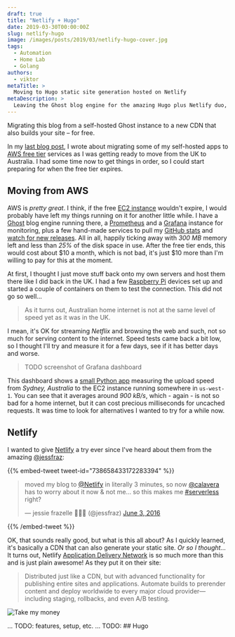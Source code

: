 ```yaml
---
draft: true
title: "Netlify + Hugo"
date: 2019-03-30T00:00:00Z
slug: netlify-hugo
image: /images/posts/2019/03/netlify-hugo-cover.jpg
tags:
  - Automation
  - Home Lab
  - Golang
authors:
  - viktor
metaTitle: >
  Moving to Hugo static site generation hosted on Netlify
metaDescription: >
  Leaving the Ghost blog engine for the amazing Hugo plus Netlify duo, or: static site generators FTW! 
---
```


Migrating this blog from a self-hosted Ghost instance to a new CDN that also builds your site &ndash; for free.

<!--more-->

In my [last blog post](https://blog.viktoradam.net/2018/08/30/moving-home/), I wrote about migrating some of my self-hosted apps to [AWS free tier](https://aws.amazon.com/free/) services as I was getting ready to move from the UK to Australia. I had some time now to get things in order, so I could start preparing for when the free tier expires.

## Moving from AWS

AWS is *pretty great*. I think, if the free [EC2 instance](https://aws.amazon.com/ec2/) wouldn't expire, I would probably have left my things running on it for another little while. I have a [Ghost](https://ghost.org/) blog engine running there, a [Prometheus](https://prometheus.io/) and a [Grafana](https://grafana.com/) instance for monitoring, plus a few hand-made services to pull my [GitHub stats](https://github.com/rycus86/github-prometheus-exporter) and [watch for new releases](https://github.com/rycus86/release-watcher). All in all, happily ticking away with *300 MB* memory left and less than *25%* of the disk space in use. After the free tier ends, this would cost about $10 a month, which is not bad, it's just $10 more than I'm willing to pay for this at the moment.

At first, I thought I just move stuff back onto my own servers and host them there like I did back in the UK. I had a few [Raspberry Pi](https://www.raspberrypi.org/) devices set up and started a couple of containers on them to test the connection. This did not go so well...

> As it turns out, Australian home internet is not at the same level of speed yet as it was in the UK.

I mean, it's OK for streaming *Netflix* and browsing the web and such, not so much for serving content to the internet. Speed tests came back a bit low, so I thought I'll try and measure it for a few days, see if it has better days and worse.

> TODO screenshot of Grafana dashboard 

This dashboard shows a [small Python app](https://github.com/rycus86/speedcheck) measuring the upload speed from *Sydney, Australia* to the EC2 instance running somewhere in `us-west-1`. You can see that it averages around *900 kB/s*, which - again - is not so bad for a home internet, but it can cost precious milliseconds for uncached requests. It was time to look for alternatives I wanted to try for a while now.

## Netlify

I wanted to give [Netlify](https://www.netlify.com/) a try ever since I've heard about them from the amazing [@jessfraz](https://github.com/jessfraz):

{{% embed-tweet tweet-id="738658433172283394" %}} 
<blockquote class="twitter-tweet" data-lang="en"><p lang="en" dir="ltr">moved my blog to <a href="https://twitter.com/Netlify?ref_src=twsrc%5Etfw">@Netlify</a> in literally 3 minutes, so now <a href="https://twitter.com/calavera?ref_src=twsrc%5Etfw">@calavera</a> has to worry about it now &amp; not me... so this makes me <a href="https://twitter.com/hashtag/serverless?src=hash&amp;ref_src=twsrc%5Etfw">#serverless</a> right?</p>&mdash; jessie frazelle 👩🏼‍🚀 (@jessfraz) <a href="https://twitter.com/jessfraz/status/738658433172283394?ref_src=twsrc%5Etfw">June 3, 2016</a></blockquote>
{{% /embed-tweet %}}

OK, that sounds really good, but what is this all about? As I quickly learned, it's basically a CDN that can also generate your static site. *Or so I thought...* It turns out, Netlify [Application Delivery Network](https://www.netlify.com/features/adn/) is so much more than this and is just plain awesome! As they put it on their site:

> Distributed just like a CDN, but with advanced functionality for publishing entire sites and applications. Automate builds to prerender content and deploy worldwide to every major cloud provider—including staging, rollbacks, and even A/B testing.

![Take my money](/images/posts/2019/03/take-my-money.jpg)

... TODO: features, setup, etc.
... TODO: ## Hugo
